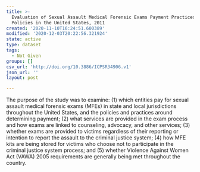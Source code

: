 ```yaml
---
title: >-
  Evaluation of Sexual Assault Medical Forensic Exams Payment Practices and
  Policies in the United States, 2011
created: '2020-11-10T16:24:51.600389'
modified: '2020-12-03T20:22:56.321924'
state: active
type: dataset
tags:
  - Not Given
groups: []
csv_url: 'http://doi.org/10.3886/ICPSR34906.v1'
json_url: ''
layout: post

---
```

The purpose of the study was to examine: (1) which entities pay for sexual assault medical forensic exams (MFEs) in state and local jurisdictions throughout the United States, and the policies and practices around determining payment; (2) what services are provided in the exam process and how exams are linked to counseling, advocacy, and other services; (3) whether exams are provided to victims regardless of their reporting or intention to report the assault to the criminal justice system; (4) how MFE kits are being stored for victims who choose not to participate in the criminal justice system process; and (5) whether Violence Against Women Act (VAWA) 2005 requirements are generally being met throughout the country.
